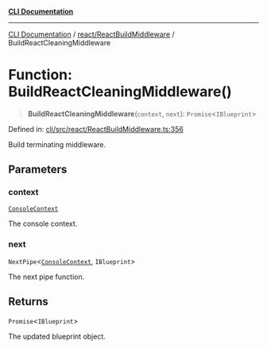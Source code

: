 [**CLI Documentation**](../../../README.md)

***

[CLI Documentation](../../../README.md) / [react/ReactBuildMiddleware](../README.md) / BuildReactCleaningMiddleware

# Function: BuildReactCleaningMiddleware()

> **BuildReactCleaningMiddleware**(`context`, `next`): `Promise`\<`IBlueprint`\>

Defined in: [cli/src/react/ReactBuildMiddleware.ts:356](https://github.com/stonemjs/cli/blob/f139573d7f6e29779d41fb031ed261bfcad59d09/src/react/ReactBuildMiddleware.ts#L356)

Build terminating middleware.

## Parameters

### context

[`ConsoleContext`](../../../declarations/interfaces/ConsoleContext.md)

The console context.

### next

`NextPipe`\<[`ConsoleContext`](../../../declarations/interfaces/ConsoleContext.md), `IBlueprint`\>

The next pipe function.

## Returns

`Promise`\<`IBlueprint`\>

The updated blueprint object.
